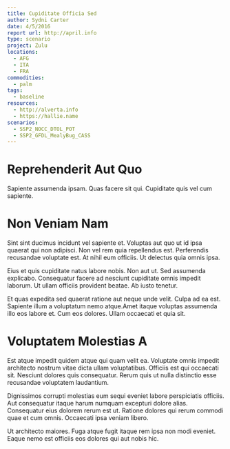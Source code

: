 ```yaml
---
title: Cupiditate Officia Sed
author: Sydni Carter
date: 4/5/2016
report url: http://april.info
type: scenario
project: Zulu
locations:
  - AFG
  - ITA
  - FRA
commodities:
  - palm
tags:
  - baseline
resources:
  - http://alverta.info
  - https://hallie.name
scenarios:
  - SSP2_NOCC_DTOL_POT
  - SSP2_GFDL_MealyBug_CASS
---
```

# Reprehenderit Aut Quo
Sapiente assumenda ipsam. Quas facere sit qui. Cupiditate quis vel cum sapiente.

# Non Veniam Nam
Sint sint ducimus incidunt vel sapiente et. Voluptas aut quo ut id ipsa quaerat qui non adipisci. Non vel rem quia repellendus est. Perferendis recusandae voluptate est. At nihil eum officiis. Ut delectus quia omnis ipsa.
 Eius et quis cupiditate natus labore nobis. Non aut ut. Sed assumenda explicabo. Consequatur facere ad nesciunt cupiditate omnis impedit laborum. Ut ullam officiis provident beatae. Ab iusto tenetur.
 Et quas expedita sed quaerat ratione aut neque unde velit. Culpa ad ea est. Sapiente illum a voluptatum nemo atque.Amet itaque voluptas assumenda illo eos labore et. Cum eos dolores. Ullam occaecati et quia sit.

# Voluptatem Molestias A
Est atque impedit quidem atque qui quam velit ea. Voluptate omnis impedit architecto nostrum vitae dicta ullam voluptatibus. Officiis est qui occaecati sit. Nesciunt dolores quis consequatur. Rerum quis ut nulla distinctio esse recusandae voluptatem laudantium.
 Dignissimos corrupti molestias eum sequi eveniet labore perspiciatis officiis. Aut consequatur itaque harum numquam excepturi dolore alias. Consequatur eius dolorem rerum est ut. Ratione dolores qui rerum commodi quae et cum omnis. Occaecati ipsa veniam libero.
 Ut architecto maiores. Fuga atque fugit itaque rem ipsa non modi eveniet. Eaque nemo est officiis eos dolores qui aut nobis hic.
